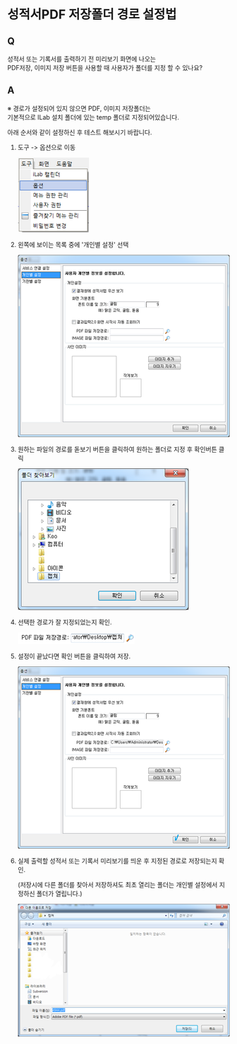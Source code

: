 # 성적서PDF 저장폴더 경로 설정법

## Q

성적서 또는 기록서를 출력하기 전 미리보기 화면에 나오는  
PDF저장, 이미지 저장 버튼을 사용할 때 사용자가 폴더를 지정 할 수 있나요?

## A

※ 경로가 설정되어 있지 않으면 PDF, 이미지 저장폴더는  
기본적으로 ILab 설치 폴더에 있는 temp 폴더로 지정되어있습니다.

아래 순서와 같이 설정하신 후 테스트 해보시기 바랍니다.

1. 도구 -&gt; 옵션으로 이동  

   ![](../.gitbook/assets/01%20%2826%29.png)

2. 왼쪽에 보이는 목록 중에 '개인별 설정' 선택  

   ![](../.gitbook/assets/02%20%2846%29.png)

3. 원하는 파일의 경로를 돋보기 버튼을 클릭하여 원하는 폴더로 지정 후 확인버튼 클릭  

   ![](../.gitbook/assets/03temp.png)

4. 선택한 경로가 잘 지정되었는지 확인.  

   ![](../.gitbook/assets/04%20%2835%29.png)

5. 설정이 끝났다면 확인 버튼을 클릭하여 저장.  

   ![](../.gitbook/assets/05%20%2835%29.png)

6. 실제 출력할 성적서 또는 기록서 미리보기를 띄운 후 지정된 경로로 저장되는지 확인.  

   \(저장시에 다른 폴더를 찾아서 저장하셔도 최초 열리는 폴더는 개인별 설정에서 지정하신 폴더가 열립니다.\)  

   ![](../.gitbook/assets/06%20%2819%29.png)

